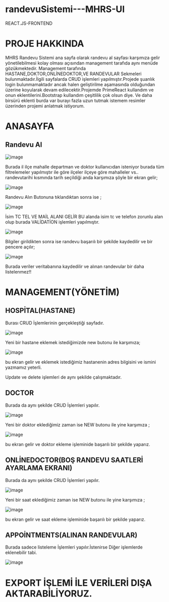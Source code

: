 # randevuSistemi---MHRS-UI
REACT.JS-FRONTEND

# PROJE HAKKINDA
MHRS Randevu Sistemi ana sayfa olarak randevu al sayfası karşımıza gelir yönetilebilmesi kolay olması açısından management tarafıda aynı menüde gözükmektedir.
Management tarafında HASTANE,DOKTOR,ONLİNEDOKTOR,VE RANDEVULAR Sekmeleri bulunmaktadır.İlgili sayfalarda CRUD işlemleri yapılmıştır.Projede şuanlık login bulunmamaktadır ancak halen geliştirilme aşamasında olduğundan üzerine koyularak devam edilecektir.Projemde PrimeReact kullandım ve onun eklentilerini.Bootstrap kullandım çeşitlilik çok olsun diye.
Ve daha birsürü eklenti burda var burayı fazla uzun tutmak istemem resimler üzerinden projemi anlatmak istiyorum.

# ANASAYFA
## Randevu Al 
![image](https://user-images.githubusercontent.com/65370170/132061855-c136ec2d-8b5d-43ea-bc2e-4cdf8527118a.png)

Burada il ilçe mahalle departman ve doktor kullanıcıdan isteniyor burada tüm filtrelemeler yapılmıştır ile göre ilçeler ilçeye göre mahalleler vs..
randevutarihi kısmında tarih seçildiği anda karşımıza şöyle bir ekran gelir;

![image](https://user-images.githubusercontent.com/65370170/132062392-41605789-d20e-4194-b371-04e9cdd78668.png)

Randevu Alın Butonuna tıklandıktan sonra ise ;

![image](https://user-images.githubusercontent.com/65370170/132062514-faa4a1d4-a8f3-475c-9d86-3209d6ee1b2a.png)

İsim TC TEL VE MAİL ALANI GELİR BU alanda isim tc ve telefon zorunlu alan olup burada VALİDATİON işlemleri yapılmıştır.

![image](https://user-images.githubusercontent.com/65370170/132062705-d167488e-4cc8-462b-8294-1de84527def0.png)

Bilgiler girildikten sonra ise randevu başarılı bir şekilde kaydedilir ve bir pencere açılır;

![image](https://user-images.githubusercontent.com/65370170/132062839-7dcc1daa-76da-4ce6-9a0c-37a8fc4d4df7.png)

Burada veriler veritabanına kaydedilir ve alınan randevular bir daha listelenmez!!

# MANAGEMENT(YÖNETİM)
## HOSPİTAL(HASTANE)

Burası CRUD İşlemlerinin gerçekleştiği sayfadır.

![image](https://user-images.githubusercontent.com/65370170/132063168-c1338f73-b263-4273-8a53-304cb4797593.png)

Yeni bir hastane eklemek istediğimizde new butonu ile karşımıza;

![image](https://user-images.githubusercontent.com/65370170/132063232-eac9384d-4c2d-462c-bd42-89c45046ab75.png)

bu ekran gelir ve eklemek istediğimiz hastanenin adres bilgisini ve ismini yazmamız yeterli.

Update  ve delete işlemleri de aynı şekilde çalışmaktadır.


## DOCTOR

Burada da aynı şekilde CRUD İşlemleri yapılır.

![image](https://user-images.githubusercontent.com/65370170/132063441-00b3e8cb-c50c-41be-b2c4-a650902c05d4.png)

Yeni bir doktor eklediğimiz zaman ise NEW butonu ile yine karşımıza ;

![image](https://user-images.githubusercontent.com/65370170/132063550-223de82b-6ba3-4460-8b97-8f66546200ba.png)

bu ekran gelir ve doktor ekleme işleminide başarılı bir şekilde yaparız.

## ONLİNEDOCTOR(BOŞ RANDEVU SAATLERİ AYARLAMA EKRANI)

Burada da aynı şekilde CRUD İşlemleri yapılır.

![image](https://user-images.githubusercontent.com/65370170/132063691-a556a800-8299-408d-a611-7215b9b2ceda.png)

Yeni bir saat eklediğimiz zaman ise NEW butonu ile yine karşımıza ;

![image](https://user-images.githubusercontent.com/65370170/132063782-ce75c12d-82c1-4d9f-8cac-c1f52965c56e.png)

bu ekran gelir ve saat ekleme işleminide başarılı bir şekilde yaparız.

## APPOİNTMENTS(ALINAN RANDEVULAR)

Burada sadece listeleme İşlemleri yapılır.İstenirse Diğer işlemlerde eklenebilir tabi.

![image](https://user-images.githubusercontent.com/65370170/132064036-d83971ca-7057-4534-8b2e-ae28d82070d2.png)


# EXPORT İŞLEMİ İLE VERİLERİ DIŞA AKTARABİLİYORUZ.
























